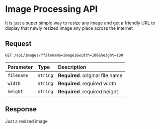 # Image Processing API

It is just a super simple way to resize any image and get a friendly URL to display that newly resized image any place across the internet

## Request

```http
GET /api/images/?filename=image1&width=100&height=100
```

| Parameter  | Type     | Description                      |
| :--------- | :------- | :------------------------------- |
| `filename` | `string` | **Required**. original file name |
| `width`    | `string` | **Required**. required width     |
| `height`   | `string` | **Required**. required height    |

## Response

Just a resized image
